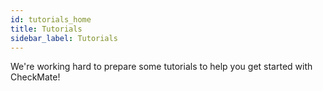 ```yaml
---
id: tutorials_home
title: Tutorials
sidebar_label: Tutorials
---
```

We're working hard to prepare some tutorials to help you get started with CheckMate!